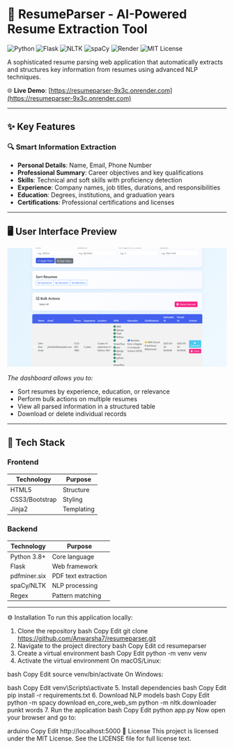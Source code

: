 # 📄 ResumeParser - AI-Powered Resume Extraction Tool

![Python](https://img.shields.io/badge/Python-3.8+-blue?logo=python)
![Flask](https://img.shields.io/badge/Flask-2.3-green?logo=flask)
![NLTK](https://img.shields.io/badge/NLTK-3.8.1-orange)
![spaCy](https://img.shields.io/badge/spaCy-3.7-red)
![Render](https://img.shields.io/badge/Hosted%20on-Render-46B3E6?logo=render)
![MIT License](https://img.shields.io/badge/License-MIT-yellow)

A sophisticated resume parsing web application that automatically extracts and structures key information from resumes using advanced NLP techniques.

🌐 **Live Demo**: [https://resumeparser-9x3c.onrender.com](https://resumeparser-9x3c.onrender.com)

---

## ✨ Key Features

### 🔍 Smart Information Extraction
- **Personal Details**: Name, Email, Phone Number
- **Professional Summary**: Career objectives and key qualifications
- **Skills**: Technical and soft skills with proficiency detection
- **Experience**: Company names, job titles, durations, and responsibilities
- **Education**: Degrees, institutions, and graduation years
- **Certifications**: Professional certifications and licenses

---

## 🖥️ User Interface Preview

![Resume Management Dashboard](images/image.png)

*The dashboard allows you to:*
- Sort resumes by experience, education, or relevance
- Perform bulk actions on multiple resumes
- View all parsed information in a structured table
- Download or delete individual records

---

## 🚀 Tech Stack

### Frontend

| Technology      | Purpose      |
|-----------------|--------------|
| HTML5           | Structure    |
| CSS3/Bootstrap  | Styling      |
| Jinja2          | Templating   |

### Backend

| Technology      | Purpose             |
|-----------------|---------------------|
| Python 3.8+     | Core language        |
| Flask           | Web framework        |
| pdfminer.six    | PDF text extraction  |
| spaCy/NLTK      | NLP processing       |
| Regex           | Pattern matching     |

---

⚙️ Installation
To run this application locally:

1. Clone the repository
bash
Copy
Edit
git clone https://github.com/Anwarsha7/resumeparser.git
2. Navigate to the project directory
bash
Copy
Edit
cd resumeparser
3. Create a virtual environment
bash
Copy
Edit
python -m venv venv
4. Activate the virtual environment
On macOS/Linux:

bash
Copy
Edit
source venv/bin/activate
On Windows:

bash
Copy
Edit
venv\Scripts\activate
5. Install dependencies
bash
Copy
Edit
pip install -r requirements.txt
6. Download NLP models
bash
Copy
Edit
python -m spacy download en_core_web_sm
python -m nltk.downloader punkt words
7. Run the application
bash
Copy
Edit
python app.py
Now open your browser and go to:

arduino
Copy
Edit
http://localhost:5000
📜 License
This project is licensed under the MIT License.
See the LICENSE file for full license text.
